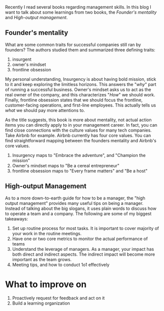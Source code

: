 Recently I read several books regarding management skills. In this blog I want to talk about some learnings from two books, the *Founder's mentality* and *High-output management*.

## Founder's mentality
What are some common traits for successful companies still ran by founders? The authors studied them and summarized three defining traits:

1. insurgent
2. owner's mindset
3. frontline obsession

My personal understanding, Insurgency is about having bold mission, stick to it and keep exploring the limitless horizons. This answers the "*why*" part of running a successful business. Owner's mindset asks us to act as the real owner of the company, and this characterizes "*How*" we should work. Finally, frontline obsession states that we should focus the frontline, customer-facing operations, and first-line employees. This actually tells us *what* we should pay more attentions to.

As the title suggests, this book is more about mentality, not actual action items you can directly apply to in your management career. In fact, you can find close connections with the culture values for many tech companies. Take Airbnb for example. Airbnb currently has four core values. You can find straightforward mapping between the founders mentality and Airbnb's core values.

1. Insurgency maps to "Embrace the adventure", and "Champion the mission"
2. Owner's mindset maps to "Be a cereal entrepreneur"
3. frontline obsession maps to "Every frame matters" and "Be a host"

## High-output Management
As to a more down-to-earth guide for how to be a manager, the "high output management" provides many useful tips on being a manager. Instead of talking about the big slogans, it uses plain words to discuss how to operate a team and a company. The following are some of my biggest takeaways:

1. Set up routine process for most tasks. It is important to cover majority of your work in the routine meetings.
2. Have one or two core metrics to monitor the actual performance of teams
3. Understand the leverage of managers. As a manager, your impact has both direct and indirect aspects. The indirect impact will become more important as the team grows.
4. Meeting tips, and how to conduct 1o1 effectively

# What to improve on
1. Proactively request for feedback and act on it
2. Build a learning organization